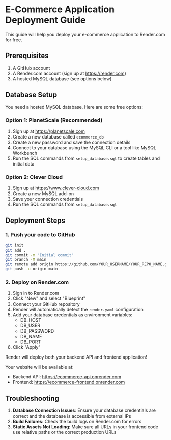 # E-Commerce Application Deployment Guide

This guide will help you deploy your e-commerce application to Render.com for free.

## Prerequisites

1. A GitHub account
2. A Render.com account (sign up at https://render.com)
3. A hosted MySQL database (see options below)

## Database Setup

You need a hosted MySQL database. Here are some free options:

### Option 1: PlanetScale (Recommended)
1. Sign up at https://planetscale.com
2. Create a new database called `ecommerce_db`
3. Create a new password and save the connection details
4. Connect to your database using the MySQL CLI or a tool like MySQL Workbench
5. Run the SQL commands from `setup_database.sql` to create tables and initial data

### Option 2: Clever Cloud
1. Sign up at https://www.clever-cloud.com
2. Create a new MySQL add-on
3. Save your connection credentials
4. Run the SQL commands from `setup_database.sql`

## Deployment Steps

### 1. Push your code to GitHub
```bash
git init
git add .
git commit -m "Initial commit"
git branch -M main
git remote add origin https://github.com/YOUR_USERNAME/YOUR_REPO_NAME.git
git push -u origin main
```

### 2. Deploy on Render.com
1. Sign in to Render.com
2. Click "New" and select "Blueprint"
3. Connect your GitHub repository
4. Render will automatically detect the `render.yaml` configuration
5. Add your database credentials as environment variables:
   - DB_HOST
   - DB_USER
   - DB_PASSWORD
   - DB_NAME
   - DB_PORT
6. Click "Apply"

Render will deploy both your backend API and frontend application!

Your website will be available at:
- Backend API: https://ecommerce-api.onrender.com
- Frontend: https://ecommerce-frontend.onrender.com

## Troubleshooting

1. **Database Connection Issues**: Ensure your database credentials are correct and the database is accessible from external IPs
2. **Build Failures**: Check the build logs on Render.com for errors
3. **Static Assets Not Loading**: Make sure all URLs in your frontend code use relative paths or the correct production URLs 